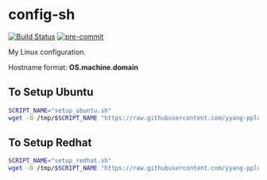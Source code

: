# config-sh

[![Build Status](https://github.com/yyang-pplus/config-sh/workflows/config-sh-master/badge.svg)](https://github.com/yyang-pplus/config-sh/actions)
[![pre-commit](https://img.shields.io/badge/pre--commit-enabled-brightgreen?logo=pre-commit&logoColor=white)](https://github.com/pre-commit/pre-commit)

My Linux configuration.

Hostname format: **OS.machine.domain**

## To Setup Ubuntu

```bash
SCRIPT_NAME="setup_ubuntu.sh"
wget -O /tmp/$SCRIPT_NAME "https://raw.githubusercontent.com/yyang-pplus/config-sh/master/$SCRIPT_NAME" && bash /tmp/$SCRIPT_NAME

```

## To Setup Redhat

```bash
SCRIPT_NAME="setup_redhat.sh"
wget -O /tmp/$SCRIPT_NAME "https://raw.githubusercontent.com/yyang-pplus/config-sh/master/$SCRIPT_NAME" && bash /tmp/$SCRIPT_NAME

```
